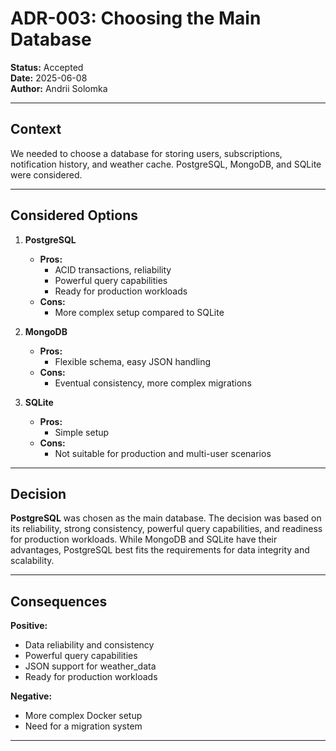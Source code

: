 # ADR-003: Choosing the Main Database

**Status:** Accepted  
**Date:** 2025-06-08  
**Author:** Andrii Solomka

---

## Context

We needed to choose a database for storing users, subscriptions, notification history, and weather cache. PostgreSQL, MongoDB, and SQLite were considered.

---

## Considered Options

1. **PostgreSQL**  
   - **Pros:**  
     - ACID transactions, reliability  
     - Powerful query capabilities  
     - Ready for production workloads  
   - **Cons:**  
     - More complex setup compared to SQLite

2. **MongoDB**  
   - **Pros:**  
     - Flexible schema, easy JSON handling  
   - **Cons:**  
     - Eventual consistency, more complex migrations

3. **SQLite**  
   - **Pros:**  
     - Simple setup  
   - **Cons:**  
     - Not suitable for production and multi-user scenarios

---

## Decision

**PostgreSQL** was chosen as the main database. The decision was based on its reliability, strong consistency, powerful query capabilities, and readiness for production workloads. While MongoDB and SQLite have their advantages, PostgreSQL best fits the requirements for data integrity and scalability.

---

## Consequences

**Positive:**  
- Data reliability and consistency  
- Powerful query capabilities  
- JSON support for weather_data  
- Ready for production workloads

**Negative:**  
- More complex Docker setup  
- Need for a migration system

---